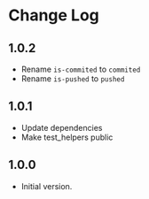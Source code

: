 # Change Log

## 1.0.2

- Rename `is-commited` to `commited`
- Rename `is-pushed` to `pushed`

## 1.0.1

- Update dependencies
- Make test_helpers public

## 1.0.0

- Initial version.
